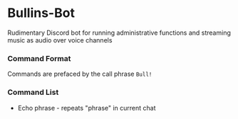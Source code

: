 # Bullins-Bot
Rudimentary Discord bot for running administrative functions and streaming music as audio over voice channels

### Command Format

Commands are prefaced by the call phrase `Bull!`

### Command List

* Echo phrase - repeats "phrase" in current chat
